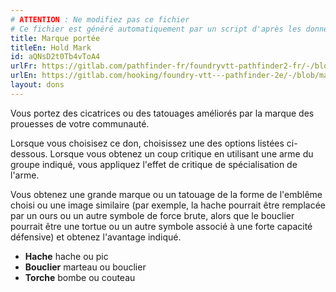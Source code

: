 ```yaml
---
# ATTENTION : Ne modifiez pas ce fichier
# Ce fichier est généré automatiquement par un script d'après les données du module Foundry VTT officiel et de sa traduction
title: Marque portée
titleEn: Hold Mark
id: aQNsD2t0Tb4vToA4
urlFr: https://gitlab.com/pathfinder-fr/foundryvtt-pathfinder2-fr/-/blob/master/data/feats/aQNsD2t0Tb4vToA4.htm
urlEn: https://gitlab.com/hooking/foundry-vtt---pathfinder-2e/-/blob/master/packs/data/feats.db/hold-mark.json
layout: dons
---
```

Vous portez des cicatrices ou des tatouages améliorés par la marque des prouesses de votre communauté.

Lorsque vous choisisez ce don, choisissez une des options listées ci-dessous. Lorsque vous obtenez un coup critique en utilisant une arme du groupe indiqué, vous appliquez l'effet de critique de spécialisation de l'arme.

Vous obtenez une grande marque ou un tatouage de la forme de l'emblême choisi ou une image similaire (par exemple, la hache pourrait être remplacée par un ours ou un autre symbole de force brute, alors que le bouclier pourrait être une tortue ou un autre symbole associé à une forte capacité défensive) et obtenez l'avantage indiqué.

- **Hache** hache ou pic
- **Bouclier** marteau ou bouclier
- **Torche** bombe ou couteau
